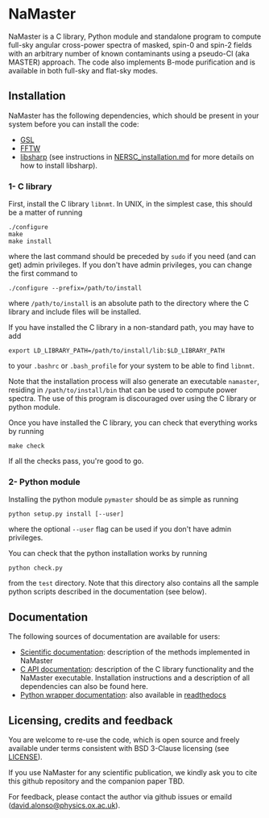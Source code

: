 # NaMaster

NaMaster is a C library, Python module and standalone program to compute full-sky angular cross-power spectra of masked, spin-0 and spin-2 fields with an arbitrary number of known contaminants using a pseudo-Cl (aka MASTER) approach. The code also implements B-mode purification and is available in both full-sky and flat-sky modes.


## Installation
NaMaster has the following dependencies, which should be present in your system before you can install the code:
* [GSL](https://www.gnu.org/software/gsl/)
* [FFTW](http://www.fftw.org/)
* [libsharp](https://github.com/Libsharp/libsharp) (see instructions in [NERSC_installation.md](NERSC_installation.md) for more details on how to install libsharp).

### 1- C library
First, install the C library `libnmt`. In UNIX, in the simplest case, this should be a matter of running
```
./configure
make
make install
```
where the last command should be preceded by `sudo` if you need (and can get) admin privileges. If you don't have admin privileges, you can change the first command to
```
./configure --prefix=/path/to/install
```
where `/path/to/install` is an absolute path to the directory where the C library and include files will be installed.

If you have installed the C library in a non-standard path, you may have to add
```
export LD_LIBRARY_PATH=/path/to/install/lib:$LD_LIBRARY_PATH
```
to your `.bashrc` or `.bash_profile` for your system to be able to find `libnmt`.

Note that the installation process will also generate an executable `namaster`, residing in `/path/to/install/bin` that can be used to compute power spectra. The use of this program is discouraged over using the C library or python module.

Once you have installed the C library, you can check that everything works by running
```
make check
```
If all the checks pass, you're good to go.

### 2- Python module
Installing the python module `pymaster` should be as simple as running
```
python setup.py install [--user]
```
where the optional `--user` flag can be used if you don't have admin privileges.

You can check that the python installation works by running
```
python check.py
```
from the `test` directory. Note that this directory also contains all the sample python scripts described in the documentation (see below).


## Documentation 
The following sources of documentation are available for users:
* [Scientific documentation](doc/doc_scientific.pdf): description of the methods implemented in NaMaster
* [C API documentation](doc/doc_C_API.pdf): description of the C library functionality and the NaMaster executable. Installation instructions and a description of all dependencies can also be found here.
* [Python wrapper documentation](doc/build/html/index.html): also available in [readthedocs](http://namaster.readthedocs.io/en/latest/)


## Licensing, credits and feedback
You are welcome to re-use the code, which is open source and freely available under terms consistent with BSD 3-Clause licensing (see [LICENSE](LICENSE)).

If you use NaMaster for any scientific publication, we kindly ask you to cite this github repository and the companion paper TBD.

For feedback, please contact the author via github issues or emaild (david.alonso@physics.ox.ac.uk).
